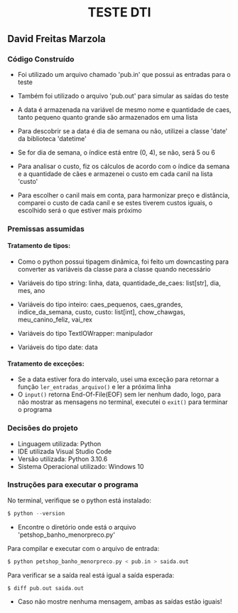<h1 align="center">TESTE DTI</h1>
<h2>David Freitas Marzola</h2>
<h3>Código Construído</h3>

- Foi utilizado um arquivo chamado 'pub.in' que possui as entradas para o teste

- Também foi utilizado o arquivo 'pub.out' para simular as saídas do teste
- A data é armazenada na variável de mesmo nome e quantidade de caes, tanto pequeno quanto grande são armazenados em uma lista
- Para descobrir se a data é dia de semana ou não, utilizei a classe 'date' da biblioteca 'datetime'
- Se for dia de semana, o índice está entre (0, 4), se não, será 5 ou 6
- Para analisar o custo, fiz os cálculos de acordo com o índice da semana e a quantidade de cães e armazenei o custo em 
cada canil na lista 'custo'
- Para escolher o canil mais em conta, para harmonizar preço e distância, comparei o custo de cada canil e se estes tiverem 
custos iguais, o escolhido será o que estiver mais próximo
<h3>Premissas assumidas</h3>   

<h4>Tratamento de tipos:</h4>

- Como o python possui tipagem dinâmica, foi feito um downcasting para converter as variáveis da classe <str> para a classe
 <int> quando necessário
   
- Variáveis do tipo string: linha, data, quantidade_de_caes: list[str], dia, mes, ano
- Variáveis do tipo inteiro: caes_pequenos, caes_grandes, indice_da_semana, custo, custo: list[int], chow_chawgas, meu_canino_feliz,
vai_rex
- Variáveis do tipo TextIOWrapper: manipulador
- Variáveis do tipo date: data
   
<h4>Tratamento de exceções:</h4>

- Se a data estiver fora do intervalo, usei uma exceção para retornar a função `ler_entradas_arquivo()` e ler a próxima 
linha
- O `input()` retorna End-Of-File(EOF) sem ler nenhum dado, logo, para não mostrar as mensagens no terminal, executei o 
`exit()` para terminar o programa

   
<h3>Decisões do projeto</h3>  
   
- Linguagem utilizada: Python
- IDE utilizada Visual Studio Code
- Versão utilizada: Python 3.10.6
- Sistema Operacional utilizado: Windows 10

<h3>Instruções para executar o programa</h3>   
   

No terminal, verifique se o python está instalado: 
~~~C
$ python --version
~~~
- Encontre o diretório onde está o arquivo 'petshop_banho_menorpreco.py'

Para compilar e executar com o arquivo de entrada:
~~~C
$ python petshop_banho_menorpreco.py < pub.in > saida.out
~~~
   
Para verificar se a saída real está igual a saída esperada: 
~~~C
$ diff pub.out saida.out
~~~
- Caso não mostre nenhuma mensagem, ambas as saídas estão iguais!
   
